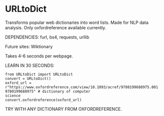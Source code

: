# URLtoDict
Transforms popular web dictionaries into word lists. Made for NLP data analysis. 
Only oxfordreference available currently.

DEPENDENCIES: furl, bs4, requests, urllib

Future sites: Wiktionary

Takes 4-6 seconds per webpage.

LEARN IN 30 SECONDS: 


```
from URLtoDict import URLtoDict
convert = URLtoDict()
oxford_url = r"https://www.oxfordreference.com/view/10.1093/acref/9780199688975.001.0001/acref-9780199688975" # dictionary of computer 
science
convert.oxfordreference(oxford_url)
```


TRY WITH ANY DICTIONARY FROM OXFORDREFERENCE. 
